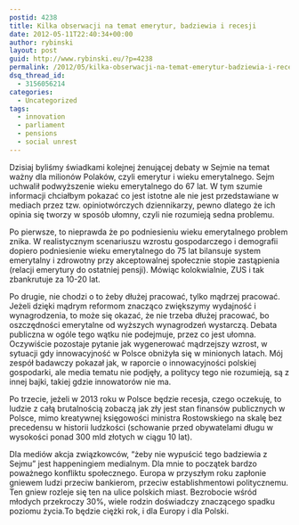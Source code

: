 ```yaml
---
postid: 4238
title: Kilka obserwacji na temat emerytur, badziewia i recesji
date: 2012-05-11T22:40:34+00:00
author: rybinski
layout: post
guid: http://www.rybinski.eu/?p=4238
permalink: /2012/05/kilka-obserwacji-na-temat-emerytur-badziewia-i-recesji/
dsq_thread_id:
  - 3156056214
categories:
  - Uncategorized
tags:
  - innovation
  - parliament
  - pensions
  - social unrest
---
```

Dzisiaj byliśmy świadkami kolejnej żenującej debaty w Sejmie na temat ważny dla milionów Polaków, czyli emerytur i wieku emerytalnego. Sejm uchwalił podwyższenie wieku emerytalnego do 67 lat. W tym szumie informacji chciałbym pokazać co jest istotne ale nie jest przedstawiane w mediach przez tzw. opiniotwórczych dziennikarzy, pewno dlatego że ich opinia się tworzy w sposób ułomny, czyli nie rozumieją sedna problemu.

Po pierwsze, to nieprawda że po podniesieniu wieku emerytalnego problem znika. W realistycznym scenariuszu wzrostu gospodarczego i demografii dopiero podniesienie wieku emerytalnego do 75 lat bilansuje system emerytalny i zdrowotny przy akceptowalnej społecznie stopie zastąpienia (relacji emerytury do ostatniej pensji). Mówiąc kolokwialnie, ZUS i tak zbankrutuje za 10-20 lat.

Po drugie, nie chodzi o to żeby dłużej pracować, tylko mądrzej pracować. Jeżeli dzięki mądrym reformom znacząco zwiększymy wydajność i wynagrodzenia, to może się okazać, że nie trzeba dłużej pracować, bo oszczędności emerytalne od wyższych wynagrodzeń wystarczą. Debata publiczna w ogóle tego wątku nie podejmuje, przez co jest ułomna. Oczywiście pozostaje pytanie jak wygenerować mądrzejszy wzrost, w sytuacji gdy innowacyjność w Polsce obniżyła się w minionych latach. Mój zespół badawczy pokazał jak, w raporcie o innowacyjności polskiej gospodarki, ale media tematu nie podjęły, a politycy tego nie rozumieją, są z innej bajki, takiej gdzie innowatorów nie ma.

Po trzecie, jeżeli w 2013 roku w Polsce będzie recesja, czego oczekuję, to ludzie z całą brutalnością zobaczą jak zły jest stan finansów publicznych w Polsce, mimo kreatywnej księgowości ministra Rostowskiego na skalę bez precedensu w historii ludzkości (schowanie przed obywatelami długu w wysokości ponad 300 mld złotych w ciągu 10 lat).

Dla mediów akcja związkowców, “żeby nie wypuścić tego badziewia z Sejmu” jest happeningiem medialnym. Dla mnie to początek bardzo poważnego konfliktu społecznego. Europa w przyszłym roku zapłonie gniewem ludzi przeciw bankierom, przeciw establishmentowi politycznemu. Ten gniew rozleje się ten na ulice polskich miast. Bezrobocie wśród młodych przekroczy 30%, wiele rodzin doświadczy znaczącego spadku poziomu życia.To będzie ciężki rok, i dla Europy i dla Polski.

 
